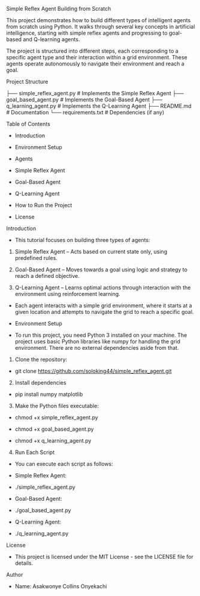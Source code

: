 Simple Reflex Agent Building from Scratch


This project demonstrates how to build different types of intelligent agents from scratch using Python. It walks through several key concepts in artificial intelligence, starting with simple reflex agents and progressing to goal-based and Q-learning agents.

The project is structured into different steps, each corresponding to a specific agent type and their interaction within a grid environment. These agents operate autonomously to navigate their environment and reach a goal.

Project Structure

├── simple_reflex_agent.py  # Implements the Simple Reflex Agent
├── goal_based_agent.py     # Implements the Goal-Based Agent
├── q_learning_agent.py     # Implements the Q-Learning Agent
├── README.md               # Documentation
└── requirements.txt        # Dependencies (if any)

Table of Contents

- Introduction


- Environment Setup


- Agents


- Simple Reflex Agent


- Goal-Based Agent


- Q-Learning Agent


- How to Run the Project

- License

Introduction

- This tutorial focuses on building three types of agents:

1. Simple Reflex Agent – Acts based on current state only, using predefined rules.

2. Goal-Based Agent – Moves towards a goal using logic and strategy to reach a defined objective.


3. Q-Learning Agent – Learns optimal actions through interaction with the environment using reinforcement learning.

- Each agent interacts with a simple grid environment, where it starts at a given location and attempts to navigate the grid to reach a specific goal.

- Environment Setup

- To run this project, you need Python 3 installed on your machine. The project uses basic Python libraries like numpy for handling the grid environment. There are no external dependencies aside from that.

1. Clone the repository:

- git clone https://github.com/soloking44/simple_reflex_agent.git

2. Install dependencies

- pip install numpy matplotlib

3. Make the Python files executable:

- chmod +x simple_reflex_agent.py

- chmod +x goal_based_agent.py

- chmod +x q_learning_agent.py

4. Run Each Script

- You can execute each script as follows:



- Simple Reflex Agent:

- ./simple_reflex_agent.py

- Goal-Based Agent:

- ./goal_based_agent.py

- Q-Learning Agent:

- ./q_learning_agent.py

License

- This project is licensed under the MIT License - see the LICENSE file for details.

Author

- Name: Asakwonye Collins Onyekachi
